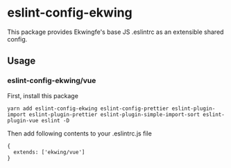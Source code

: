 # eslint-config-ekwing
This package provides Ekwingfe's base JS .eslintrc as an extensible shared config.

## Usage

### eslint-config-ekwing/vue
First, install this package
```
yarn add eslint-config-ekwing eslint-config-prettier eslint-plugin-import eslint-plugin-prettier eslint-plugin-simple-import-sort eslint-plugin-vue eslint -D
```
Then add following contents to your .eslintrc.js file
```
{
  extends: ['ekwing/vue']
}
```